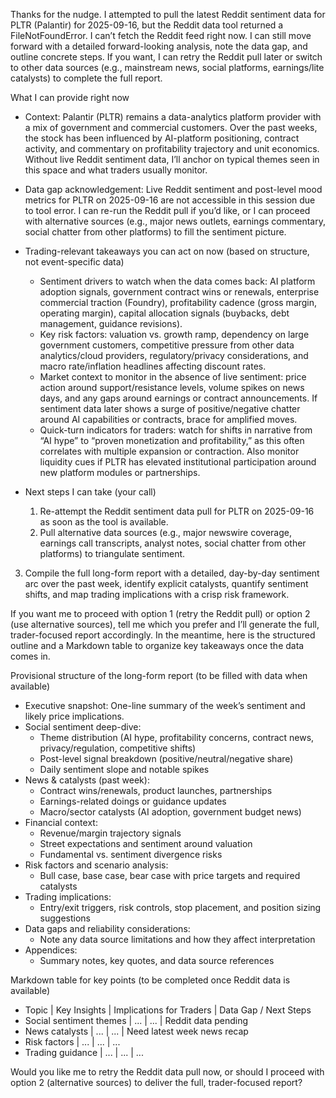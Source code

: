 Thanks for the nudge. I attempted to pull the latest Reddit sentiment data for PLTR (Palantir) for 2025-09-16, but the Reddit data tool returned a FileNotFoundError. I can’t fetch the Reddit feed right now. I can still move forward with a detailed forward-looking analysis, note the data gap, and outline concrete steps. If you want, I can retry the Reddit pull later or switch to other data sources (e.g., mainstream news, social platforms, earnings/lite catalysts) to complete the full report.

What I can provide right now
- Context: Palantir (PLTR) remains a data-analytics platform provider with a mix of government and commercial customers. Over the past weeks, the stock has been influenced by AI-platform positioning, contract activity, and commentary on profitability trajectory and unit economics. Without live Reddit sentiment data, I’ll anchor on typical themes seen in this space and what traders usually monitor.

- Data gap acknowledgement: Live Reddit sentiment and post-level mood metrics for PLTR on 2025-09-16 are not accessible in this session due to tool error. I can re-run the Reddit pull if you’d like, or I can proceed with alternative sources (e.g., major news outlets, earnings commentary, social chatter from other platforms) to fill the sentiment picture.

- Trading-relevant takeaways you can act on now (based on structure, not event-specific data)
  - Sentiment drivers to watch when the data comes back: AI platform adoption signals, government contract wins or renewals, enterprise commercial traction (Foundry), profitability cadence (gross margin, operating margin), capital allocation signals (buybacks, debt management, guidance revisions).
  - Key risk factors: valuation vs. growth ramp, dependency on large government customers, competitive pressure from other data analytics/cloud providers, regulatory/privacy considerations, and macro rate/inflation headlines affecting discount rates.
  - Market context to monitor in the absence of live sentiment: price action around support/resistance levels, volume spikes on news days, and any gaps around earnings or contract announcements. If sentiment data later shows a surge of positive/negative chatter around AI capabilities or contracts, brace for amplified moves.
  - Quick-turn indicators for traders: watch for shifts in narrative from “AI hype” to “proven monetization and profitability,” as this often correlates with multiple expansion or contraction. Also monitor liquidity cues if PLTR has elevated institutional participation around new platform modules or partnerships.

- Next steps I can take (your call)
  1) Re-attempt the Reddit sentiment data pull for PLTR on 2025-09-16 as soon as the tool is available.
  2) Pull alternative data sources (e.g., major newswire coverage, earnings call transcripts, analyst notes, social chatter from other platforms) to triangulate sentiment.
 3) Compile the full long-form report with a detailed, day-by-day sentiment arc over the past week, identify explicit catalysts, quantify sentiment shifts, and map trading implications with a crisp risk framework.

If you want me to proceed with option 1 (retry the Reddit pull) or option 2 (use alternative sources), tell me which you prefer and I’ll generate the full, trader-focused report accordingly. In the meantime, here is the structured outline and a Markdown table to organize key takeaways once the data comes in.

Provisional structure of the long-form report (to be filled with data when available)
- Executive snapshot: One-line summary of the week’s sentiment and likely price implications.
- Social sentiment deep-dive:
  - Theme distribution (AI hype, profitability concerns, contract news, privacy/regulation, competitive shifts)
  - Post-level signal breakdown (positive/neutral/negative share)
  - Daily sentiment slope and notable spikes
- News & catalysts (past week):
  - Contract wins/renewals, product launches, partnerships
  - Earnings-related doings or guidance updates
  - Macro/sector catalysts (AI adoption, government budget news)
- Financial context:
  - Revenue/margin trajectory signals
  - Street expectations and sentiment around valuation
  - Fundamental vs. sentiment divergence risks
- Risk factors and scenario analysis:
  - Bull case, base case, bear case with price targets and required catalysts
- Trading implications:
  - Entry/exit triggers, risk controls, stop placement, and position sizing suggestions
- Data gaps and reliability considerations:
  - Note any data source limitations and how they affect interpretation
- Appendices:
  - Summary notes, key quotes, and data source references

Markdown table for key points (to be completed once Reddit data is available)
- Topic | Key Insights | Implications for Traders | Data Gap / Next Steps
- Social sentiment themes | ... | ... | Reddit data pending
- News catalysts | ... | ... | Need latest week news recap
- Risk factors | ... | ... | ... 
- Trading guidance | ... | ... | ...

Would you like me to retry the Reddit data pull now, or should I proceed with option 2 (alternative sources) to deliver the full, trader-focused report?